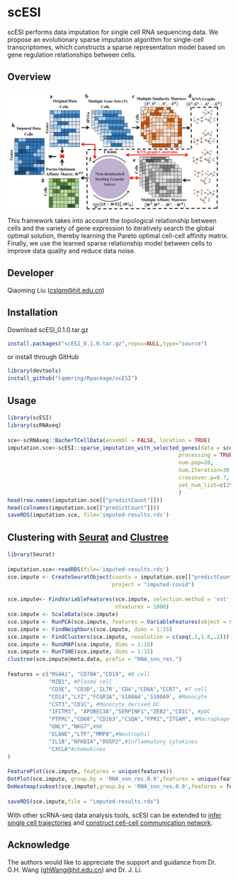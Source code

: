 # scESI

scESI performs data imputation for single cell RNA sequencing data.
We propose an evolutionary sparse imputation algorithm for single-cell transcriptomes, which constructs a sparse representation model based on gene regulation relationships between cells.

Overview
------------
![Overview](overview.jpg)

This framework takes into account the topological relationship between cells and the variety of gene expression to iteratively search the global optimal solution, thereby learning the Pareto optimal cell-cell affinity matrix. Finally, we use the learned sparse relationship model between cells to improve data quality and reduce data noise. 

Developer
------------
Qiaoming Liu (cslqm@hit.edu.cn)

Installation
----------------------
Download scESI_0.1.0.tar.gz
```R
install.packages("scESI_0.1.0.tar.gz",repos=NULL,type="source")
```
or install through GitHub
```R
library(devtools)
install_github("lqmmring/Rpackage/scESI")
```


Usage
----------------------

```R
library(scESI)
library(scRNAseq)

sce<-scRNAseq::BacherTCellData(ensembl = FALSE, location = TRUE)
imputation.sce<-scESI::sparse_imputation_with_selected_genes(data = sce@assays@data@listData[["rpm"]],
                                                      processing = TRUE,
                                                      num.pop=20,
                                                      num.Iteration=30,
                                                      crossover.p=0.7,
                                                      set_num_list=c(25,50,80,100,150)
                                                      )
head(row.names(imputation.sce[["predictCount"]]))
head(colnames(imputation.sce[["predictCount"]]))
saveRDS(imputation.sce, file='imputed-results.rds')
```

Clustering with [Seurat](https://satijalab.org/seurat/articles/pbmc3k_tutorial.html) and [Clustree](https://cran.r-project.org/web/packages/clustree/vignettes/clustree.html)
----------------------

```R
library(Seurat)

imputation.sce<-readRDS(file='imputed-results.rds')
sce.impute <- CreateSeuratObject(counts = imputation.sce[["predictCount"]], 
                                 project = "imputed-covid")

sce.impute<- FindVariableFeatures(sce.impute, selection.method = 'vst',
                                  nfeatures = 1000)
sce.impute <- ScaleData(sce.impute)
sce.impute <- RunPCA(sce.impute, features = VariableFeatures(object = sce.impute)) 
sce.impute <- FindNeighbors(sce.impute, dims = 1:15)
sce.impute <- FindClusters(sce.impute, resolution = c(seq(.1,1.6,.2)))
sce.impute <- RunUMAP(sce.impute, dims = 1:15)
sce.impute <- RunTSNE(sce.impute, dims = 1:15)
clustree(sce.impute@meta.data, prefix = "RNA_snn_res.")

features = c("MS4A1", "CD79A","CD19", #B cell
             "MZB1", #Plasma cell
             "CD3E", "CD3D",'IL7R','CD4',"CD8A","CCR7", #T cell
             "CD14","LYZ","FCGR3A",'S100A4','S100A9', #Monocyte
             "CST3","CD1C", #Monocyte derived DC
             "IFITM3", "APOBEC3A","SERPINF1","ZEB2","CD1C", #pDC
             "PTPRC","CD68","CD163","C1QA","FPR1","ITGAM", #Macrophage
             "GNLY","NKG7",#NK
             "ELANE","LTF","MMP8",#Neutrophil
             "IL1B","NFKBIA","DUSP2",#Inflammatory cytokines
             "CXCL8"#chemokines
)

FeaturePlot(sce.impute, features = unique(features))
DotPlot(sce.impute, group.by = 'RNA_snn_res.0.9',features = unique(features)) + RotatedAxis()
DoHeatmap(subset(sce.impute),group.by = 'RNA_snn_res.0.9',features = features, size = 3)

saveRDS(sce.impute,file = "imputed-results.rds")
```

With other scRNA-seq data analysis tools, scESI can be extended to [infer single cell trajectories](http://cole-trapnell-lab.github.io/monocle-release/docs/) and [construct cell-cell communication network](https://scenic.aertslab.org/tutorials/).


Acknowledge
-----------------------
The authors would like to appreciate the support and guidance from Dr. G.H. Wang (ghWang@hit.edu.cn)
and Dr. J. Li.
